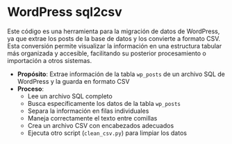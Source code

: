 # WordPress sql2csv

Este código es una herramienta  para la migración de datos de WordPress, ya que extrae los posts de la base de datos y los convierte a formato CSV. Esta conversión permite visualizar la información en una estructura tabular más organizada y accesible, facilitando su posterior procesamiento o importación a otros sistemas.

- **Propósito**: Extrae información de la tabla `wp_posts` de un archivo SQL de WordPress y la guarda en formato CSV
- **Proceso**:
  - Lee un archivo SQL completo
  - Busca específicamente los datos de la tabla `wp_posts`
  - Separa la información en filas individuales
  - Maneja correctamente el texto entre comillas
  - Crea un archivo CSV con encabezados adecuados
  - Ejecuta otro script (`clean_csv.py`) para limpiar los datos



